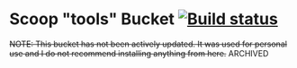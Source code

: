 # Scoop "tools" Bucket [![Build status](https://ci.appveyor.com/api/projects/status/ub7lnm8hchq1gp4j?svg=true)](https://ci.appveyor.com/project/yuuki76/kris-scoop)
~~NOTE: This bucket has not been actively updated. It was used for personal use and I do not recommend installing anything from here.~~
ARCHIVED
